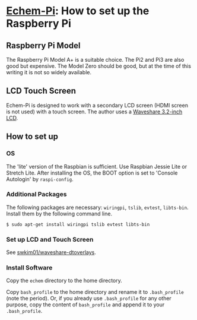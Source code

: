 #  [Echem-Pi](https://github.com/toshinagata/echempi): How to set up the Raspberry Pi

##  Raspberry Pi Model

The Raspberry Pi Model A+ is a suitable choice. The Pi2 and Pi3 are also good but expensive. The Model Zero should be good, but at the time of this writing it is not so widely available.

##  LCD Touch Screen

Echem-Pi is designed to work with a secondary LCD screen (HDMI screen is not used) with a touch screen. The author uses a [Waveshare 3.2-inch LCD](https://www.waveshare.com/wiki/3.2inch_RPi_LCD_(B)).

##  How to set up

###  OS

The 'lite' version of the Raspbian is sufficient. Use Raspbian Jessie Lite or Stretch Lite. After installing the OS, the BOOT option is set to 'Console Autologin' by `raspi-config`.

###  Additional Packages

The following packages are necessary: `wiringpi`, `tslib`, `evtest`, `libts-bin`.
Install them by the following command line.

    $ sudo apt-get install wiringpi tslib evtest libts-bin

###  Set up LCD and Touch Screen

See [swkim01/waveshare-dtoverlays](https://github.com/swkim01/waveshare-dtoverlays).

###  Install Software

Copy the `echem` directory to the home directory.

Copy `bash_profile` to the home directory and rename it to `.bash_profile` (note the period).
Or, if you already use `.bash_profile` for any other purpose, copy the content of `bash_profile` and append it to your `.bash_profile`.
